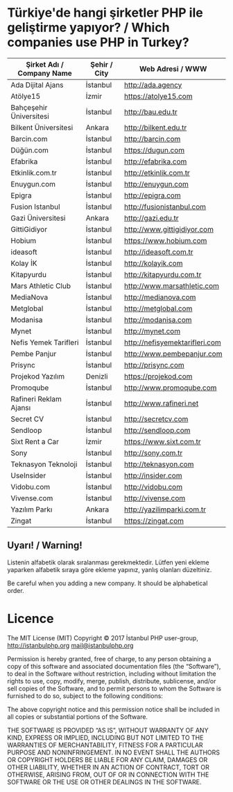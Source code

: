 # Türkiye'de hangi şirketler PHP ile geliştirme yapıyor? / Which companies use PHP in Turkey?

| Şirket Adı / Company Name      | Şehir / City    | Web Adresi / WWW |
|------------------|----------|--------------------------|
| Ada Dijital Ajans | İstanbul | http://ada.agency      |
| Atölye15          | İzmir    | https://atolye15.com   |
| Bahçeşehir Üniversitesi | İstanbul | http://bau.edu.tr      |
| Bilkent Üniversitesi | Ankara | http://bilkent.edu.tr      |
| Barcin.com | İstanbul | http://barcin.com      |
| Düğün.com | İstanbul | https://dugun.com      |
| Efabrika | İstanbul | http://efabrika.com      |
| Etkinlik.com.tr | İstanbul | http://etkinlik.com.tr      |
| Enuygun.com | İstanbul | http://enuygun.com      |
| Epigra | İstanbul | http://epigra.com      |
| Fusion Istanbul | İstanbul | http://fusionistanbul.com      |
| Gazi Üniversitesi | Ankara | http://gazi.edu.tr |
| GittiGidiyor | İstanbul | http://www.gittigidiyor.com |
| Hobium | İstanbul | https://www.hobium.com |
| ideasoft | İstanbul | http://ideasoft.com.tr |
| Kolay İK | İstanbul | http://kolayik.com      |
| Kitapyurdu | İstanbul | http://kitapyurdu.com.tr      |
| Mars Athletic Club | İstanbul | http://www.marsathletic.com      |
| MediaNova | İstanbul | http://medianova.com      |
| Metglobal | İstanbul | http://metglobal.com      |
| Modanisa | İstanbul | http://modanisa.com      |
| Mynet | İstanbul | http://mynet.com      |
| Nefis Yemek Tarifleri | İstanbul | http://nefisyemektarifleri.com      |
| Pembe Panjur | İstanbul | http://www.pembepanjur.com      |
| Prisync | İstanbul | http://prisync.com      |
| Projekod Yazılım | Denizli | https://projekod.com      |
| Promoqube | İstanbul | http://www.promoqube.com      |
| Rafineri Reklam Ajansı | İstanbul | http://www.rafineri.net      |
| Secret CV | İstanbul | http://secretcv.com      |
| Sendloop | İstanbul | http://sendloop.com      |
| Sixt Rent a Car | İzmir | https://www.sixt.com.tr      |
| Sony | İstanbul | http://sony.com.tr      |
| Teknasyon Teknoloji         | İstanbul | http://teknasyon.com      |
| UseInsider | İstanbul | http://insider.com      |
| Vidobu.com | İstanbul | http://vidobu.com      |
| Vivense.com | İstanbul | http://vivense.com      |
| Yazılım Parkı | Ankara | http://yazilimparki.com.tr |
| Zingat | İstanbul | https://zingat.com      |

## Uyarı! / Warning!

Listenin alfabetik olarak sıralanması gerekmektedir. Lütfen yeni ekleme yaparken alfabetik sıraya göre ekleme yapınız, yanlış olanları düzeltiniz.

Be careful when you adding a new company. It should be alphabetical order. 

# Licence

The MIT License (MIT)
Copyright © 2017 İstanbul PHP user-group, http://istanbulphp.org <mail@istanbulphp.org>

Permission is hereby granted, free of charge, to any person obtaining a copy of this software and associated documentation files (the “Software”), to deal in the Software without restriction, including without limitation the rights to use, copy, modify, merge, publish, distribute, sublicense, and/or sell copies of the Software, and to permit persons to whom the Software is furnished to do so, subject to the following conditions:

The above copyright notice and this permission notice shall be included in all copies or substantial portions of the Software.

THE SOFTWARE IS PROVIDED “AS IS”, WITHOUT WARRANTY OF ANY KIND, EXPRESS OR IMPLIED, INCLUDING BUT NOT LIMITED TO THE WARRANTIES OF MERCHANTABILITY, FITNESS FOR A PARTICULAR PURPOSE AND NONINFRINGEMENT. IN NO EVENT SHALL THE AUTHORS OR COPYRIGHT HOLDERS BE LIABLE FOR ANY CLAIM, DAMAGES OR OTHER LIABILITY, WHETHER IN AN ACTION OF CONTRACT, TORT OR OTHERWISE, ARISING FROM, OUT OF OR IN CONNECTION WITH THE SOFTWARE OR THE USE OR OTHER DEALINGS IN THE SOFTWARE.
